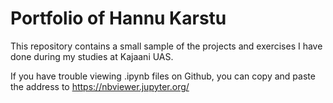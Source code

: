 # Portfolio of Hannu Karstu

This repository contains a small sample of the projects and exercises I have done during my studies at Kajaani UAS.

If you have trouble viewing .ipynb files on Github, you can copy and paste the address to https://nbviewer.jupyter.org/


